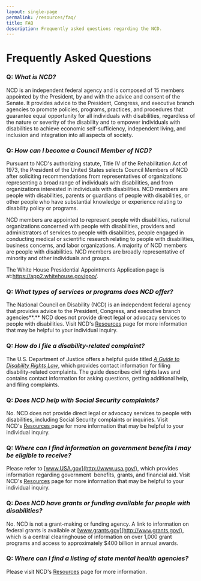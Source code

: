 ```yaml
---
layout: single-page
permalink: /resources/faq/
title: FAQ
description: Frequently asked questions regarding the NCD.
---
```

# Frequently Asked Questions

### **Q:** *What is NCD?*

NCD is an independent federal agency and is composed of 15 members appointed by the President, by and with the advice and consent of the Senate. It provides advice to the President, Congress, and executive branch agencies to promote policies, programs, practices, and procedures that guarantee equal opportunity for all individuals with disabilities, regardless of the nature or severity of the disability and to empower individuals with disabilities to achieve economic self-sufficiency, independent living, and inclusion and integration into all aspects of society.

### **Q:** *How can I become a Council Member of NCD?*

Pursuant to NCD's authorizing statute, Title IV of the Rehabilitation Act of 1973, the President of the United States selects Council Members of NCD after soliciting recommendations from representatives of organizations representing a broad range of individuals with disabilities, and from organizations interested in individuals with disabilities. NCD members are people with disabilities, parents or guardians of people with disabilities, or other people who have substantial knowledge or experience relating to disability policy or programs.

NCD members are appointed to represent people with disabilities, national organizations concerned with people with disabilities, providers and administrators of services to people with disabilities, people engaged in conducting medical or scientific research relating to people with disabilities, business concerns, and labor organizations. A majority of NCD members are people with disabilities. NCD members are broadly representative of minority and other individuals and groups.

The White House Presidential Appointments Application page is at:<https://app2.whitehouse.gov/ppo/>.

### **Q:** *What types of services or programs does NCD offer?*

The National Council on Disability (NCD) is an independent federal agency that provides advice to the President, Congress, and executive branch agencies**.** NCD does not provide direct legal or advocacy services to people with disabilities. Visit NCD's [Resources](/resources/) page for more information that may be helpful to your individual inquiry.

### **Q:** *How do I file a disability-related complaint?*

The U.S. Department of Justice offers a helpful guide titled *[A Guide to Disability Rights Law](http://www.usdoj.gov/crt/ada/cguide.htm)*, which provides contact information for filing disability-related complaints. The guide describes civil rights laws and contains contact information for asking questions, getting additional help, and filing complaints.

### **Q:** *Does* *NCD help with Social Security complaints?*

No. NCD does not provide direct legal or advocacy services to people with disabilities, including Social Security complaints or inquiries. Visit NCD's [Resources ](<>)page for more information that may be helpful to your individual inquiry.

### **Q:** *Where can I find information on government benefits I may be eligible to receive?* 

Please refer to [www.USA.gov](http://www.usa.gov/), which provides information regarding government  benefits, grants, and financial aid. Visit NCD's [Resources](/resources/) page for more information that may be helpful to your individual inquiry.

### **Q:** *Does* *NCD have grants or funding available for people with disabilities?*

No. NCD is not a grant-making or funding agency. A link to information on federal grants is available at [www.grants.gov](http://www.grants.gov/), which is a central clearinghouse of information on over 1,000 grant programs and access to approximately $400 billion in annual awards.

### **Q:** *Where can I find a listing of state mental health agencies?*

Please visit NCD's [Resources](/resources/) page for more information.
